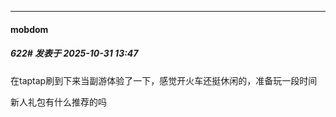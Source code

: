 ﻿
*****

####  mobdom  
##### 622#       发表于 2025-10-31 13:47

在taptap刷到下来当副游体验了一下，感觉开火车还挺休闲的，准备玩一段时间

新人礼包有什么推荐的吗

